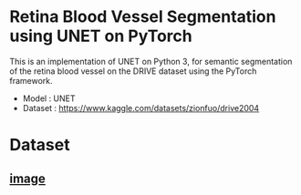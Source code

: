# Retina Blood Vessel Segmentation using UNET on PyTorch

This is an implementation of UNET on Python 3, for semantic segmentation of the retina blood vessel on the DRIVE dataset using the PyTorch framework.

- Model : UNET
- Dataset : https://www.kaggle.com/datasets/zionfuo/drive2004

# Dataset
[image](/dataset/training/images/21_training.tifexample.jpg)
- 
